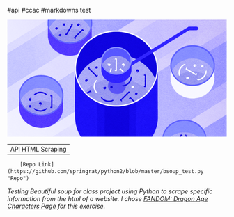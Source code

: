 #api
#ccac
#markdowns test

![python documentation](soup2.png "soup docs")

<table>
    <tr>
        <td>API HTML Scraping</td>
    </tr>
  
</table>


        [Repo Link](https://github.com/springrat/python2/blob/master/bsoup_test.py "Repo")


 <em>Testing Beautiful soup for class project using Python to scrape specific information from the html of a website. I chose
[FANDOM: Dragon Age Characters Page](https://dragonage.fandom.com/wiki/Category:Characters "DA Characters") for this exercise.</em>



